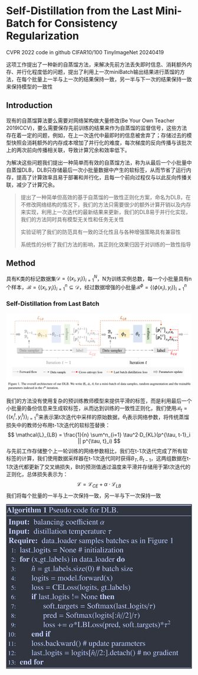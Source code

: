 # Self-Distillation from the Last Mini-Batch for Consistency Regularization

CVPR 2022	code in github	CIFAR10/100  TinyImageNet	20240419

这项工作提出了一种新的自蒸馏方法，来解决先前方法丢失即时信息、消耗额外内存、并行化程度低的问题，提出了利用上一次miniBatch输出结果进行蒸馏的方法，在每个批量上一半与上一次的结果保持一致，另一半与下一次的结果保持一致来保持模型的一致性

## Introduction

现有的自蒸馏算法要么需要对网络架构做大量修改(Be Your Own Teacher 2019ICCV)，要么需要保存先前训练的结果来作为自蒸馏的监督信号，这些方法存在着一定的问题，例如，在上一次迭代中最即时的信息被舍弃了；存储过去的模型快照会消耗额外的内存成本增加了并行化的难度，每次梯度的反向传播与该批次上的两次前向传播相关联，导致计算冗余和效率低下。

为解决这些问题我们提出一种简单而有效的自蒸馏方法，称为从最后一个小批量中自蒸馏DLB，DLB只存储最后一次小批量数据中产生的软标签，从而节省了运行内存，提高了计算效率且易于部署和并行化，且每一个前向过程仅与以此反向传播关联，减少了计算冗余。

> 提出了一种简单但高效的基于自蒸馏的一致性正则化方案，命名为DLB，在不修改网络结构的情况下，我们的方法只需要很少的额外计算开销以及内存来实现，利用上一次迭代的最新结果来更新，我们的DLB易于并行化实现，我们的方法同时具有模型无关性和任务无关性
>
> 实验证明了我们的防范具有一致的泛化性且与各种增强策略具有兼容性
>
> 系统性的分析了我们方法的影响，其正则化效果归因于对训练的一致性指导

## Method

具有K类的标记数据集$\mathcal{D} = \{ (x_i, y_i)\}^N_{i=1}$，N为训练实例总数，每一个小批量具有n个样本，$\mathcal{B} = \{ (x_i, y_i)\}^n_{i=1} \subseteq \mathcal{D}$，经过数据增强的小批量$\mathcal{B}^\phi = \{ (\phi(x_i), y_i)\}^n_{i=1}$

### Self-Distillation from Last Batch

![image-20240418114520136](imgs/image-20240418114520136.png)

我们的方法没有使用复杂的预训练教师模型来提供平滑的标签，而是利用最后一个小批量的备份信息来生成软标签，从而达到训练的一致性正则化，我们使用$\mathcal{B}_t = \{ (x^t_i, y^t_i)\}^n_{i=1}$来表示第t次迭代中采样的原始数据，$\theta_t$表示网络参数，将传统蒸馏损失中的教师分布用t-1次迭代的软标签替换：
$$
\mathcal{L}_{LB} = \frac{1}{n} \sum^n_{i=1} \tau^2·D_{KL}(p^{\tau, t-1}_i || p^{\tau, t}_i)
$$
与先前工作存储整个上一轮训练的网络参数相比，我们在t-1次迭代完成了所有软标签的计算，我们使用数据采样器在t-1次迭代同时获得$B_T, B_{t-1}$，这两组数据在t-1次迭代都更新了交叉熵损失，Bt的预测值通过温度来平滑并存储用于第t次迭代的正则化，总体损失表示为：
$$
\mathcal{L} = \mathcal{L}_{CE} + \alpha·\mathcal{L}_{LB}
$$
我们将每个批量的一半与上一次保持一致，另一半与下一次保持一致

![image-20240418120727903](imgs/image-20240418120727903.png)